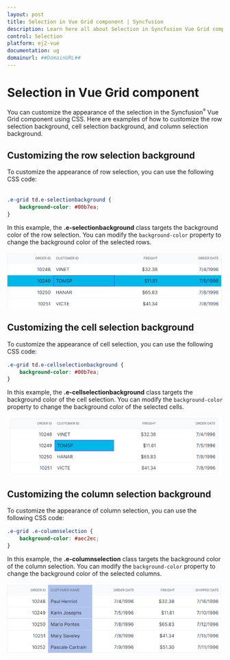```yaml
---
layout: post
title: Selection in Vue Grid component | Syncfusion
description: Learn here all about Selection in Syncfusion Vue Grid component of Syncfusion Essential JS 2 and more.
control: Selection 
platform: ej2-vue
documentation: ug
domainurl: ##DomainURL##
---
```


# Selection in Vue Grid component

You can customize the appearance of the selection in the Syncfusion<sup style="font-size:70%">&reg;</sup> Vue Grid component using CSS. Here are examples of how to customize the row selection background, cell selection background, and column selection background.

## Customizing the row selection background

To customize the appearance of row selection, you can use the following CSS code:

```css

.e-grid td.e-selectionbackground {
    background-color: #00b7ea;
}
```
In this example, the **.e-selectionbackground** class targets the background color of the row selection. You can modify the `background-color` property to change the background color of the selected rows.

![Row selection](../images/row-selection.png)

## Customizing the cell selection background

To customize the appearance of cell selection, you can use the following CSS code:

```css
.e-grid td.e-cellselectionbackground {
    background-color: #00b7ea;
}
```

In this example, the **.e-cellselectionbackground** class targets the background color of the cell selection. You can modify the `background-color` property to change the background color of the selected cells.

![Cell selection](../images/cell-selection.png)

## Customizing the column selection background

To customize the appearance of column selection, you can use the following CSS code:

```css
.e-grid .e-columnselection {
    background-color: #aec2ec;
}
```
In this example, the **.e-columnselection** class targets the background color of the column selection. You can modify the `background-color` property to change the background color of the selected columns.

![Cell selection](../images/column-selection.png)